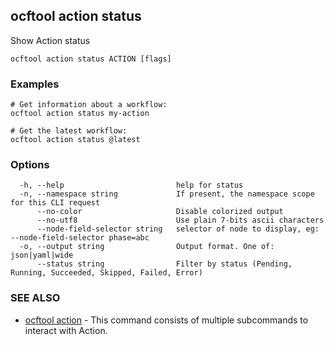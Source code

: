 ## ocftool action status

Show Action status

```
ocftool action status ACTION [flags]
```

### Examples

```
# Get information about a workflow:
ocftool action status my-action

# Get the latest workflow:
ocftool action status @latest

```

### Options

```
  -h, --help                         help for status
  -n, --namespace string             If present, the namespace scope for this CLI request
      --no-color                     Disable colorized output
      --no-utf8                      Use plain 7-bits ascii characters
      --node-field-selector string   selector of node to display, eg: --node-field-selector phase=abc
  -o, --output string                Output format. One of: json|yaml|wide
      --status string                Filter by status (Pending, Running, Succeeded, Skipped, Failed, Error)
```

### SEE ALSO

* [ocftool action](ocftool_action.md)	 - This command consists of multiple subcommands to interact with Action.

